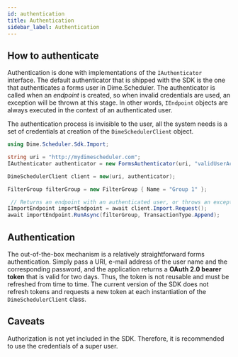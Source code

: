 ```yaml
---
id: authentication
title: Authentication
sidebar_label: Authentication
---
```


## How to authenticate 

Authentication is done with implementations of the `IAuthenticator` interface. The default authenticator that is shipped with the SDK is the one that authenticates a forms user in Dime.Scheduler. The authenticator is called when an *endpoint* is created, so when invalid credentials are used, an exception will be thrown at this stage. In other words, `IEndpoint` objects are always executed in the context of an authenticated user.

The authentication process is invisible to the user, all the system needs is a set of credentials at creation of the `DimeSchedulerClient` object.

```csharp
using Dime.Scheduler.Sdk.Import;

string uri = "http://mydimescheduler.com";
IAuthenticator authenticator = new FormsAuthenticator(uri, "validUserAccount", "validUserPassword");

DimeSchedulerClient client = new(uri, authenticator);

FilterGroup filterGroup = new FilterGroup { Name = "Group 1" };

 // Returns an endpoint with an authenticated user, or throws an exception when the user could not be logged in
IImportEndpoint importEndpoint = await client.Import.Request();
await importEndpoint.RunAsync(filterGroup, TransactionType.Append); 
```

## Authentication

The out-of-the-box mechanism is a relatively straightforward forms authentication. Simply pass a URI, e-mail address of the user name and the corresponding password, and the application returns a **OAuth 2.0 bearer token** that is valid for two days. Thus, the token is not reusable and must be refreshed from time to time. The current version of the SDK does not refresh tokens and requests a new token at each instantiation of the `DimeSchedulerClient` class.

## Caveats

Authorization is not yet included in the SDK. Therefore, it is recommended to use the credentials of a super user.